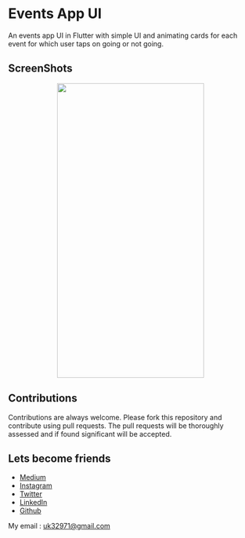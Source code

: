 # Events App UI
  An events app UI in Flutter with simple UI and animating cards for each event for which user taps on going or not going. 

## ScreenShots
<img height=600 width=300 src="https://github.com/usman18/Flutter-Events-App-UI/blob/master/screenshots/pic1.gif"
  hspace= 100
/>

## Contributions
Contributions are always welcome. Please fork this repository and contribute using pull requests. The pull requests will be thoroughly assessed and if found significant will be accepted.

## Lets become friends
- [Medium](https://medium.com/@usman18)
- [Instagram](https://www.instagram.com/usman__khan18)
- [Twitter](https://www.twitter.com/khan_usman_18)
- [LinkedIn](https://www.linkedin.com/in/usman-khan-7b04b1138)
- [Github](https://github.com/usman18)

My email : uk32971@gmail.com
